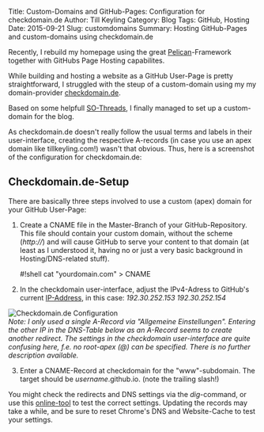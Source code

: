 Title: Custom-Domains and GitHub-Pages: Configuration for checkdomain.de
Author: Till Keyling
Category: Blog
Tags: GitHub, Hosting
Date: 2015-09-21
Slug: customdomains
Summary: Hosting GitHub-Pages and custom-domains using checkdomain.de

Recently, I rebuild my homepage using the great [Pelican](https://github.com/getpelican/pelican)-Framework together with GitHubs Page Hosting capabilites.

While building and hosting a website as a GitHub User-Page is pretty straightforward, I struggled with the steup of a custom-domain using my my domain-provider [checkdomain.de](http://www.checkdomain.de). 

Based on some helpfull [SO-Threads](http://stackoverflow.com/questions/9082499/custom-domain-for-github-project-pages/22374542#22374542), I finally managed to set up a custom-domain for the blog.

As checkdomain.de doesn't really follow the usual terms and labels in their user-interface, creating the respective A-records (in case you use an apex domain like tillkeyling.com!) wasn't that obvious. Thus, here is a screenshot of the configuration for checkdomain.de:

## Checkdomain.de-Setup
There are basically three steps involved to use a custom (apex) domain for your GitHub User-Page:


1. Create a CNAME file in the Master-Branch of your GitHub-Repository. This file should contain your custom domain, without the scheme (*http://*) and will cause GitHub to serve your content to that domain (at least as I understood it, having no or just a very basic background in Hosting/DNS-related stuff).

    #!shell
    cat "yourdomain.com" > CNAME

2. In the checkdomain user-interface, adjust the IPv4-Adress to GitHub's current [IP-Address](https://help.github.com/articles/tips-for-configuring-an-a-record-with-your-dns-provider/), in this case:
    *192.30.252.153*
    *192.30.252.154*

![Checkdomain.de Configuration]({filename}/images/checkdomain_config.PNG)
<br>
*Note: I only used a single A-Record via "Allgemeine Einstellungen". Entering the other IP in the DNS-Table below as an A-Record seems to create another redirect. The settings in the checkdomain user-interface are quite confusing here, f.e. no root-apex (@) can be specified. There is no further description available.*

3. Enter a CNAME-Record at checkdomain for the "www"-subdomain. The target should be *username*.github.io. (note the trailing slash!)

You might check the redirects and DNS settings via the *dig*-command, or use this [online-tool](http://www.digwebinterface.com/?hostnames=tillkeyling.com%0D%0Awww.tillkeyling.com&type=&useresolver=8.8.4.4&ns=all&nameservers=) to test the correct settings. Updating the records may take a while, and be sure to reset Chrome's DNS and Website-Cache to test your settings.





